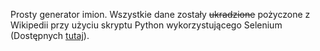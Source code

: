 Prosty generator imion. Wszystkie dane zostały ~~ukradzione~~ pożyczone z Wikipedii przy użyciu skryptu Python wykorzystującego Selenium (Dostępnych [tutaj](https://github.com/generator-imion/skrypty_selenium)).
